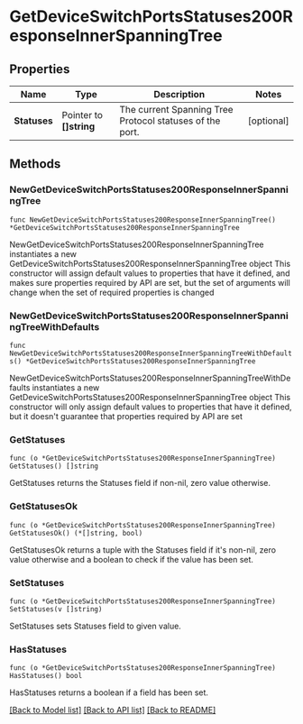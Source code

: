 # GetDeviceSwitchPortsStatuses200ResponseInnerSpanningTree

## Properties

Name | Type | Description | Notes
------------ | ------------- | ------------- | -------------
**Statuses** | Pointer to **[]string** | The current Spanning Tree Protocol statuses of the port. | [optional] 

## Methods

### NewGetDeviceSwitchPortsStatuses200ResponseInnerSpanningTree

`func NewGetDeviceSwitchPortsStatuses200ResponseInnerSpanningTree() *GetDeviceSwitchPortsStatuses200ResponseInnerSpanningTree`

NewGetDeviceSwitchPortsStatuses200ResponseInnerSpanningTree instantiates a new GetDeviceSwitchPortsStatuses200ResponseInnerSpanningTree object
This constructor will assign default values to properties that have it defined,
and makes sure properties required by API are set, but the set of arguments
will change when the set of required properties is changed

### NewGetDeviceSwitchPortsStatuses200ResponseInnerSpanningTreeWithDefaults

`func NewGetDeviceSwitchPortsStatuses200ResponseInnerSpanningTreeWithDefaults() *GetDeviceSwitchPortsStatuses200ResponseInnerSpanningTree`

NewGetDeviceSwitchPortsStatuses200ResponseInnerSpanningTreeWithDefaults instantiates a new GetDeviceSwitchPortsStatuses200ResponseInnerSpanningTree object
This constructor will only assign default values to properties that have it defined,
but it doesn't guarantee that properties required by API are set

### GetStatuses

`func (o *GetDeviceSwitchPortsStatuses200ResponseInnerSpanningTree) GetStatuses() []string`

GetStatuses returns the Statuses field if non-nil, zero value otherwise.

### GetStatusesOk

`func (o *GetDeviceSwitchPortsStatuses200ResponseInnerSpanningTree) GetStatusesOk() (*[]string, bool)`

GetStatusesOk returns a tuple with the Statuses field if it's non-nil, zero value otherwise
and a boolean to check if the value has been set.

### SetStatuses

`func (o *GetDeviceSwitchPortsStatuses200ResponseInnerSpanningTree) SetStatuses(v []string)`

SetStatuses sets Statuses field to given value.

### HasStatuses

`func (o *GetDeviceSwitchPortsStatuses200ResponseInnerSpanningTree) HasStatuses() bool`

HasStatuses returns a boolean if a field has been set.


[[Back to Model list]](../README.md#documentation-for-models) [[Back to API list]](../README.md#documentation-for-api-endpoints) [[Back to README]](../README.md)


